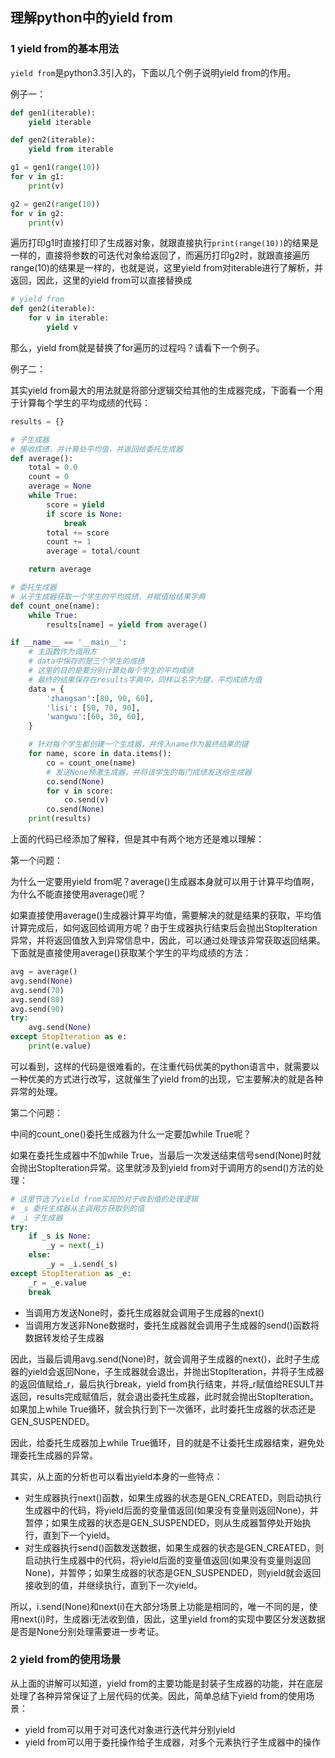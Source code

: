 ## 理解python中的yield from

### 1 yield from的基本用法

`yield from`是python3.3引入的，下面以几个例子说明yield from的作用。

例子一：

``` python
def gen1(iterable):
    yield iterable

def gen2(iterable):
    yield from iterable

g1 = gen1(range(10))
for v in g1:
    print(v)

g2 = gen2(range(10))
for v in g2:
    print(v)
```

遍历打印g1时直接打印了生成器对象，就跟直接执行`print(range(10))`的结果是一样的，直接将参数的可迭代对象给返回了，而遍历打印g2时，就跟直接遍历range(10)的结果是一样的，也就是说，这里yield from对iterable进行了解析，并返回，因此，这里的yield from可以直接替换成

``` python
# yield from
def gen2(iterable):
	for v in iterable:
		yield v
```

那么，yield from就是替换了for遍历的过程吗？请看下一个例子。

例子二：

其实yield from最大的用法就是将部分逻辑交给其他的生成器完成，下面看一个用于计算每个学生的平均成绩的代码：

``` python
results = {}

# 子生成器
# 接收成绩，并计算处平均值，并返回给委托生成器
def average():
    total = 0.0
    count = 0
    average = None
    while True:
        score = yield
        if score is None:
            break
        total += score
        count += 1
        average = total/count

    return average

# 委托生成器
# 从子生成器获取一个学生的平均成绩，并赋值给结果字典
def count_one(name):
    while True:
        results[name] = yield from average()

if __name__ == '__main__':
    # 主函数作为调用方
    # data中保存的是三个学生的成绩
    # 这里的目的是要分别计算处每个学生的平均成绩
    # 最终的结果保存在results字典中，同样以名字为键，平均成绩为值
    data = {
        'zhangsan':[80, 90, 60],
        'lisi': [50, 70, 90],
        'wangwu':[60, 30, 60],
    }

    # 针对每个学生都创建一个生成器，并传入name作为最终结果的键
    for name, score in data.items():
        co = count_one(name)
        # 发送None预激生成器，并将该学生的每门成绩发送给生成器
        co.send(None)
        for v in score:
            co.send(v)
        co.send(None)
    print(results)
```

上面的代码已经添加了解释，但是其中有两个地方还是难以理解：

第一个问题：

为什么一定要用yield from呢？average()生成器本身就可以用于计算平均值啊，为什么不能直接使用average()呢？

如果直接使用average()生成器计算平均值，需要解决的就是结果的获取，平均值计算完成后，如何返回给调用方呢？由于生成器执行结束后会抛出StopIteration异常，并将返回值放入到异常信息中，因此，可以通过处理该异常获取返回结果。下面就是直接使用average()获取某个学生的平均成绩的方法：


``` python
avg = average()
avg.send(None)
avg.send(70)
avg.send(80)
avg.send(90)
try:
    avg.send(None)
except StopIteration as e:
    print(e.value)
```

可以看到，这样的代码是很难看的，在注重代码优美的python语言中，就需要以一种优美的方式进行改写，这就催生了yield from的出现，它主要解决的就是各种异常的处理。

第二个问题：

中间的count_one()委托生成器为什么一定要加while True呢？

如果在委托生成器中不加while True，当最后一次发送结束信号send(None)时就会抛出StopIteration异常。这里就涉及到yield from对于调用方的send()方法的处理：

``` python
# 这里节选了yield from实现的对于收到值的处理逻辑
# _s 委托生成器从主调用方获取到的值
# _i 子生成器
try:
	if _s is None:
		_y = next(_i)
    else:
        _y = _i.send(_s)
except StopIteration as _e:
    _r = _e.value
    break
```

* 当调用方发送None时，委托生成器就会调用子生成器的next()
* 当调用方发送非None数据时，委托生成器就会调用子生成器的send()函数将数据转发给子生成器

因此，当最后调用avg.send(None)时，就会调用子生成器的next()，此时子生成器的yield会返回None，子生成器就会退出，并抛出StopIteration，并将子生成器的返回值赋给_r，最后执行break，yield from执行结束，并将_r赋值给RESULT并返回，results完成赋值后，就会退出委托生成器，此时就会抛出StopIteration。如果加上while True循环，就会执行到下一次循环，此时委托生成器的状态还是GEN_SUSPENDED。

因此，给委托生成器加上while True循环，目的就是不让委托生成器结束，避免处理委托生成器的异常。

其实，从上面的分析也可以看出yield本身的一些特点：

* 对生成器执行next()函数，如果生成器的状态是GEN_CREATED，则启动执行生成器中的代码，将yield后面的变量值返回(如果没有变量则返回None)，并暂停；如果生成器的状态是GEN_SUSPENDED，则从生成器暂停处开始执行，直到下一个yield。
* 对生成器执行send()函数发送数据，如果生成器的状态是GEN_CREATED，则启动执行生成器中的代码，将yield后面的变量值返回(如果没有变量则返回None)，并暂停；如果生成器的状态是GEN_SUSPENDED，则yield就会返回接收到的值，并继续执行，直到下一次yield。

所以，i.send(None)和next(i)在大部分场景上功能是相同的，唯一不同的是，使用next(i)时，生成器i无法收到值，因此，这里yield from的实现中要区分发送数据是否是None分别处理需要进一步考证。

### 2 yield from的使用场景

从上面的讲解可以知道，yield from的主要功能是封装子生成器的功能，并在底层处理了各种异常保证了上层代码的优美。因此，简单总结下yield from的使用场景：

* yield from可以用于对可迭代对象进行迭代并分别yield
* yield from可以用于委托操作给子生成器，对多个元素执行子生成器中的操作